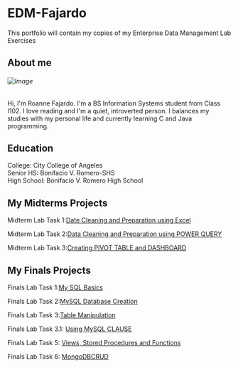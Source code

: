 # EDM-Fajardo
This portfolio will contain my copies of my Enterprise Data Management Lab Exercises

## About me
###### ![Image](https://github.com/user-attachments/assets/09348eb7-7d33-4130-86e0-8d0a8fdbd19b)

Hi, I'm Roanne Fajardo. I'm a BS Information Systems student from Class I102. I love reading and I'm a quiet, introverted person. I balances my studies with my personal life and currently learning C and Java programming.

## Education
College: City College of Angeles\
Senior HS: Bonifacio V. Romero-SHS\
High School: Bonifacio V. Romero High School

## My Midterms Projects
Midterm Lab Task 1:[Date Cleaning and Preparation using Excel](https://roannefajardo.github.io/Midterm-Lab-Task-1/)

Midterm Lab Task 2:[Data Cleaning and Preparation using POWER QUERY](https://roannefajardo.github.io/Midterm-Lab-Task-2-/)

Midterm Lab Task 3:[Creating PIVOT TABLE and DASHBOARD](https://roannefajardo.github.io/Midterm-Lab-Task-3/)

## My Finals Projects
Finals Lab Task 1:[My SQL Basics](https://roannefajardo.github.io/Finals-Lab-Task-1/)

Finals Lab Task 2:[MySQL Database Creation](https://roannefajardo.github.io/Finals-Lab-Task-2/)

Finals Lab Task 3:[Table Manipulation](https://roannefajardo.github.io/Finals-Lab-Task-3/)

Finals Lab Task 3.1: [Using MySQL CLAUSE](https://roannefajardo.github.io/Finals-Lab-Task-3.1/)

Finals Lab Task 5: [Views, Stored Procedures and Functions](https://roannefajardo.github.io/Finals-Lab-Task-5/)

Finals Lab Task 6: [MongoDBCRUD](https://roannefajardo.github.io/Finals-Lab-Task-6/)
